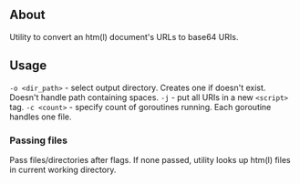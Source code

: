 ## About

Utility to convert an htm(l) document's URLs to base64 URIs.

## Usage

`-o <dir_path>` - select output directory. Creates one if doesn't exist. Doesn't handle path containing spaces.
`-j` - put all URIs in a new `<script>` tag.
`-c <count>` - specify count of goroutines running. Each goroutine handles one file.

### Passing files

Pass files/directories after flags. If none passed, utility looks up htm(l) files in current working directory.
